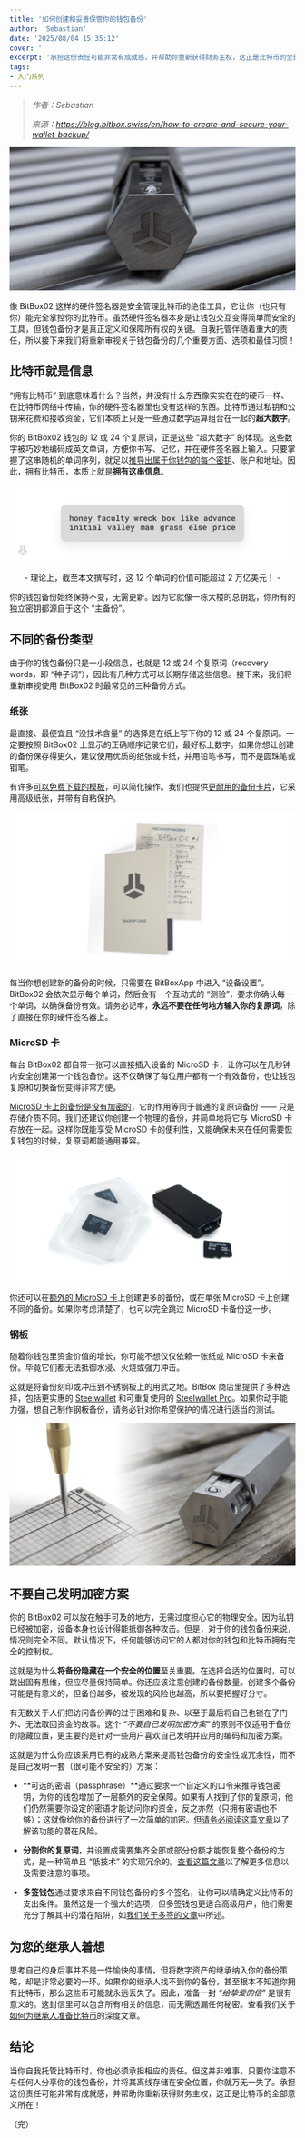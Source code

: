 ```yaml
---
title: '如何创建和妥善保管你的钱包备份'
author: 'Sebastian'
date: '2025/08/04 15:35:12'
cover: ''
excerpt: '承担这份责任可能非常有成就感，并帮助你重新获得财务主权，这正是比特币的全部意义所在'
tags:
- 入门系列
---
```



> *作者：Sebastian*
> 
> *来源：<https://blog.bitbox.swiss/en/how-to-create-and-secure-your-wallet-backup/>*



![How to create and secure your wallet backup](../images/how-to-create-and-secure-your-wallet-backup/header.jpg)

像 BitBox02 这样的硬件签名器是安全管理比特币的绝佳工具，它让你（也只有你）能完全掌控你的比特币。虽然硬件签名器本身是让钱包交互变得简单而安全的工具，但钱包备份才是真正定义和保障所有权的关键。自我托管伴随着重大的责任，所以接下来我们将重新审视关于钱包备份的几个重要方面、选项和最佳习惯！

## 比特币就是信息
“拥有比特币” 到底意味着什么？当然，并没有什么东西像实实在在的硬币一样、在比特币网络中传输，你的硬件签名器里也没有这样的东西。比特币通过私钥和公钥来花费和接收资金，它们本质上只是一些通过数学运算组合在一起的**超大数字**。

你的 BitBox02 钱包的 12 或 24 个复原词，正是这些 “超大数字” 的体现。这些数字被巧妙地编码成英文单词，方便你书写、记忆，并在硬件签名器上输入。只要掌握了这串随机的单词序列，就足以[推导出属于你钱包的每个密钥](https://blog.bitbox.swiss/en/how-is-a-bitcoin-address-created/)、账户和地址。因此，拥有比特币，本质上就是**拥有这串信息**。

![](../images/how-to-create-and-secure-your-wallet-backup/12words.png)

<p style="text-align:center">- 理论上，截至本文撰写时，这 12 个单词的价值可能超过 2 万亿美元！ -</p>


你的钱包备份始终保持不变，无需更新。因为它就像一栋大楼的总钥匙，你所有的独立密钥都源自于这个 “主备份”。

## 不同的备份类型
由于你的钱包备份只是一小段信息，也就是 12 或 24 个复原词（recovery words，即 “种子词”），因此有几种方式可以长期存储这些信息。接下来，我们将重新审视使用 BitBox02 时最常见的三种备份方式。

### 纸张
最直接、最便宜且 “没技术含量” 的选择是在纸上写下你的 12 或 24 个复原词。一定要按照 BitBox02 上显示的正确顺序记录它们，最好标上数字。如果你想让创建的备份保存得更久，建议使用优质的纸张或卡纸，并用铅笔书写，而不是圆珠笔或钢笔。

有许多[可以免费下载的模板](https://bitbox.swiss/backupcard/backupcard_print.pdf)，可以简化操作。我们也提供[更耐用的备份卡片](https://shop.bitbox.swiss/en/products/backup-card-5/)，它采用高级纸张，并带有自粘保护。

![](../images/how-to-create-and-secure-your-wallet-backup/p-cards.jpg)

每当你想创建新的备份的时候，只需要在 BitBoxApp 中进入 “设备设置”。BitBox02 会依次显示每个单词，然后会有一个互动式的 “测验”，要求你确认每一个单词，以确保备份有效。请务必记牢，**永远不要在任何地方输入你的复原词**，除了直接在你的硬件签名器上。

### MicroSD 卡
每台 BitBox02 都自带一张可以直接插入设备的 MicroSD 卡，让你可以在几秒钟内安全创建第一个钱包备份。这不仅确保了每位用户都有一个有效备份，也让钱包复原和切换备份变得非常方便。

[MicroSD 卡上的备份是没有加密的](https://blog.bitbox.swiss/en/why-microsd-backups-should-not-be-encrypted-by-default/)，它的作用等同于普通的复原词备份 —— 只是存储介质不同。我们还建议你创建一个物理的备份，并简单地将它与 MicroSD 卡存放在一起。这样你既能享受 MicroSD 卡的便利性，又能确保未来在任何需要恢复钱包的时候，复原词都能通用兼容。

![](../images/how-to-create-and-secure-your-wallet-backup/sdcards.jpg)

你还可以在[额外的 MicroSD 卡](https://shop.bitbox.swiss/en/products/microsd-backup-cards-2-pack-10/)上创建更多的备份，或在单张 MicroSD 卡上创建不同的备份。如果你考虑清楚了，也可以完全跳过 MicroSD 卡备份这一步。

### 钢板
随着你钱包里资金价值的增长，你可能不想仅仅依赖一张纸或 MicroSD 卡来备份。毕竟它们都无法抵御水浸、火烧或强力冲击。

这就是将备份刻印或冲压到不锈钢板上的用武之地。BitBox 商店里提供了多种选择，包括更实惠的 [Steelwallet](https://shop.bitbox.swiss/en/products/steelwallet-13/) 和可重复使用的 [Steelwallet Pro](https://shop.bitbox.swiss/en/products/steelwallet-pro-68/)。如果你动手能力强，想自己制作钢板备份，请务必针对你希望保护的情况进行适当的测试。

![](../images/how-to-create-and-secure-your-wallet-backup/wallets.jpg)

## 不要自己发明加密方案
你的 BitBox02 可以放在触手可及的地方，无需过度担心它的物理安全。因为私钥已经被加密，设备本身也设计得能抵御各种攻击。但是，对于你的钱包备份来说，情况则完全不同。默认情况下，任何能够访问它的人都对你的钱包和比特币拥有完全的控制权。

这就是为什么**将备份隐藏在一个安全的位置**至关重要。在选择合适的位置时，可以跳出固有思维，但应尽量保持简单。你还应该注意创建的备份数量。创建多个备份可能是有意义的，但备份越多，被发现的风险也越高，所以要把握好分寸。

有无数关于人们把访问备份弄的过于困难和复杂、以至于最后将自己也锁在了门外、无法取回资金的故事。这个 *“不要自己发明加密方案”* 的原则不仅适用于备份的隐藏位置，更主要的是针对一些用户喜欢自己发明并应用的编码和加密方案。

这就是为什么你应该采用已有的成熟方案来提高钱包备份的安全性或冗余性，而不是自己发明一套（很可能不安全的）方案：

- **可选的密语（passphrase）**通过要求一个自定义的口令来推导钱包密钥，为你的钱包增加了一层额外的安全保障。如果有人找到了你的复原词，他们仍然需要你设定的密语才能访问你的资金，反之亦然（只拥有密语也不够）；这就像给你的备份进行了一次简单的加密。[但请务必阅读这篇文章](https://blog.bitbox.swiss/en/optional-passphrases-benefits-and-risks/)以了解该功能的潜在风险。

- **分割你的复原词**，并设置成需要集齐全部或部分份额才能恢复整个备份的方式，是一种简单且 “低技术” 的实现冗余的。[查看这篇文章](https://blog.bitbox.swiss/en/how-to-keep-your-bitcoin-backup-safe-4-proven-methods-you-should-know/)以了解更多信息以及需要注意的事项。

- **多签钱包**通过要求来自不同钱包备份的多个签名，让你可以精确定义比特币的支出条件。虽然这是一个强大的选项，但多签钱包更适合高级用户，他们需要充分了解其中的潜在陷阱，如[我们关于多签的文章](https://blog.bitbox.swiss/en/what-are-multisig-wallets-everything-you-need-to-know/)中所述。

## 为您的继承人着想
思考自己的身后事并不是一件愉快的事情，但将数字资产的继承纳入你的备份策略，却是非常必要的一环。如果你的继承人找不到你的备份，甚至根本不知道你拥有比特币，那么这些币可能就永远丢失了。因此，准备一封 *“给挚爱的信”* 是很有意义的。这封信里可以包含所有相关的信息，而无需透漏任何秘密。查看我们关于[如何为继承人准备比特币](https://blog.bitbox.swiss/en/prepare-your-bitcoins-for-your-heirs/)的深度文章。

## 结论
当你自我托管比特币时，你也必须承担相应的责任。但这并非难事。只要你注意不与任何人分享你的钱包备份，并将其离线存储在安全位置，你就万无一失了。承担这份责任可能非常有成就感，并帮助你重新获得财务主权，这正是比特币的全部意义所在！

（完）